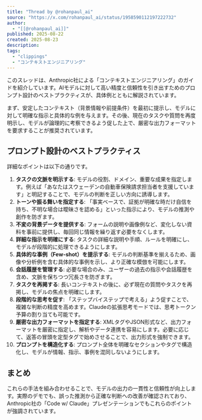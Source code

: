 ```yaml
---
title: "Thread by @rohanpaul_ai"
source: "https://x.com/rohanpaul_ai/status/1958590112197222732"
author:
  - "[[@rohanpaul_ai]]"
published: 2025-08-22
created: 2025-08-23
description:
tags:
  - "clippings"
  - "コンテキストエンジニアリング"
---
```


このスレッドは、Anthropic社による「コンテキストエンジニアリング」のガイドを紹介しています。AIモデルに対して高い精度と信頼性を引き出すためのプロンプト設計のベストプラクティスが、具体例とともに解説されています。

まず、安定したコンテキスト（背景情報や前提条件）を最初に提示し、モデルに対して明確な指示と具体的な例を与えます。その後、現在のタスクや質問を再度明示し、モデルが論理的に考察できるよう促した上で、厳密な出力フォーマットを要求することが推奨されています。

## プロンプト設計のベストプラクティス

詳細なポイントは以下の通りです。

1. **タスクの文脈を明示する**: モデルの役割、ドメイン、重要な成果を指定します。例えば「あなたはスウェーデンの自動車保険請求担当者を支援しています」と明記することで、モデルの判断を正しい方向に誘導します。
2. **トーンや振る舞いを指定する**: 「事実ベースで、証拠が明確な時だけ自信を持ち、不明な場合は曖昧さを認める」といった指示により、モデルの推測や創作を防ぎます。
3. **不変の背景データを提供する**: フォームの説明や画像例など、変化しない資料を事前に提供し、毎回同じ情報を繰り返す必要をなくします。
4. **詳細な指示を明確にする**: タスクの詳細な説明や手順、ルールを明確にし、モデルが段階的に処理できるようにします。
5. **具体的な事例（Few-shot）を提示する**: モデルの判断基準を揃えるため、画像や分析例を含む具体的な事例を示し、より正確な模倣を可能にします。
6. **会話履歴を管理する**: 必要な場合のみ、ユーザーの過去の指示や会話履歴を含め、文脈を保ちつつ冗長さを防ぎます。
7. **タスクを再掲する**: 長いコンテキストの後に、必ず現在の質問やタスクを再掲し、モデルの焦点を明確にします。
8. **段階的な思考を促す**: 「ステップバイステップで考える」よう促すことで、複雑な判断の精度を高めます。Claudeの拡張思考モードでは、思考トークン予算の割り当ても可能です。
9. **厳密な出力フォーマットを指定する**: XMLタグやJSON形式など、出力フォーマットを厳密に指定し、解析やデータ連携を容易にします。必要に応じて、返答の冒頭を定型タグで始めさせることで、出力形式を強制できます。
10. **プロンプトを構造化する**: プロンプト全体を明確なセクションやタグで構造化し、モデルが情報、指示、事例を混同しないようにします。

## まとめ

これらの手法を組み合わせることで、モデルの出力の一貫性と信頼性が向上します。実際のデモでも、誤った推測から正確な判断への改善が確認されており、Anthropic社の「Code w/ Claude」プレゼンテーションでもこれらのポイントが強調されています。
